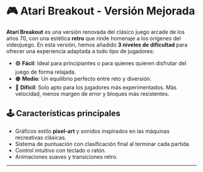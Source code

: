 # 🎮 Atari Breakout - Versión Mejorada

**Atari Breakout** es una versión renovada del clásico juego arcade de los años 70, con una estética **retro** que rinde homenaje a los orígenes del videojuego. En esta versión, hemos añadido **3 niveles de dificultad** para ofrecer una experiencia adaptada a todo tipo de jugadores:

- 🟢 **Fácil**: Ideal para principiantes o para quienes quieren disfrutar del juego de forma relajada.
- 🟠 **Medio**: Un equilibrio perfecto entre reto y diversión.
- 🔴 **Difícil**: Solo apto para los jugadores más experimentados. Más velocidad, menos margen de error y bloques más resistentes.

## 🕹️ Características principales

- Gráficos estilo **pixel-art** y sonidos inspirados en las máquinas recreativas clásicas.
- Sistema de puntuación con clasificación final al terminar cada partida.
- Control intuitivo con teclado o ratón.
- Animaciones suaves y transiciones retro.

---
